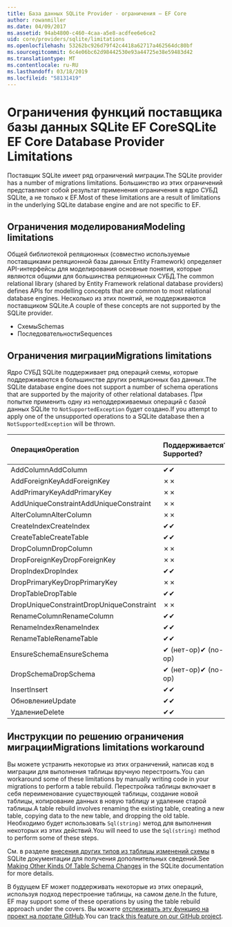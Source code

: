 ```yaml
---
title: База данных SQLite Provider - ограничения — EF Core
author: rowanmiller
ms.date: 04/09/2017
ms.assetid: 94ab4800-c460-4caa-a5e8-acdfee6e6ce2
uid: core/providers/sqlite/limitations
ms.openlocfilehash: 53262bc926d79f42c4418a62717a462564dc80bf
ms.sourcegitcommit: 6c4e06bc62d98442530e93a44725e38e59483d42
ms.translationtype: MT
ms.contentlocale: ru-RU
ms.lasthandoff: 03/18/2019
ms.locfileid: "58131419"
---
```

# <a name="sqlite-ef-core-database-provider-limitations"></a><span data-ttu-id="673da-102">Ограничения функций поставщика базы данных SQLite EF Core</span><span class="sxs-lookup"><span data-stu-id="673da-102">SQLite EF Core Database Provider Limitations</span></span>

<span data-ttu-id="673da-103">Поставщик SQLite имеет ряд ограничений миграции.</span><span class="sxs-lookup"><span data-stu-id="673da-103">The SQLite provider has a number of migrations limitations.</span></span> <span data-ttu-id="673da-104">Большинство из этих ограничений представляют собой результат применения ограничения в ядро СУБД SQLite, а не только к EF.</span><span class="sxs-lookup"><span data-stu-id="673da-104">Most of these limitations are a result of limitations in the underlying SQLite database engine and are not specific to EF.</span></span>

## <a name="modeling-limitations"></a><span data-ttu-id="673da-105">Ограничения моделирования</span><span class="sxs-lookup"><span data-stu-id="673da-105">Modeling limitations</span></span>

<span data-ttu-id="673da-106">Общей библиотекой реляционных (совместно используемые поставщиками реляционной базы данных Entity Framework) определяет API-интерфейсы для моделирования основные понятия, которые являются общими для большинства реляционных СУБД.</span><span class="sxs-lookup"><span data-stu-id="673da-106">The common relational library (shared by Entity Framework relational database providers) defines APIs for modelling concepts that are common to most relational database engines.</span></span> <span data-ttu-id="673da-107">Несколько из этих понятий, не поддерживаются поставщиком SQLite.</span><span class="sxs-lookup"><span data-stu-id="673da-107">A couple of these concepts are not supported by the SQLite provider.</span></span>

* <span data-ttu-id="673da-108">Схемы</span><span class="sxs-lookup"><span data-stu-id="673da-108">Schemas</span></span>
* <span data-ttu-id="673da-109">Последовательности</span><span class="sxs-lookup"><span data-stu-id="673da-109">Sequences</span></span>

## <a name="migrations-limitations"></a><span data-ttu-id="673da-110">Ограничения миграции</span><span class="sxs-lookup"><span data-stu-id="673da-110">Migrations limitations</span></span>

<span data-ttu-id="673da-111">Ядро СУБД SQLite поддерживает ряд операций схемы, которые поддерживаются в большинстве других реляционных баз данных.</span><span class="sxs-lookup"><span data-stu-id="673da-111">The SQLite database engine does not support a number of schema operations that are supported by the majority of other relational databases.</span></span> <span data-ttu-id="673da-112">При попытке применить одну из неподдерживаемых операций с базой данных SQLite то `NotSupportedException` будет создано.</span><span class="sxs-lookup"><span data-stu-id="673da-112">If you attempt to apply one of the unsupported operations to a SQLite database then a `NotSupportedException` will be thrown.</span></span>

| <span data-ttu-id="673da-113">Операция</span><span class="sxs-lookup"><span data-stu-id="673da-113">Operation</span></span>            | <span data-ttu-id="673da-114">Поддерживается?</span><span class="sxs-lookup"><span data-stu-id="673da-114">Supported?</span></span> | <span data-ttu-id="673da-115">Требуется версия</span><span class="sxs-lookup"><span data-stu-id="673da-115">Requires version</span></span> |
|:---------------------|:-----------|:-----------------|
| <span data-ttu-id="673da-116">AddColumn</span><span class="sxs-lookup"><span data-stu-id="673da-116">AddColumn</span></span>            | <span data-ttu-id="673da-117">✔</span><span class="sxs-lookup"><span data-stu-id="673da-117">✔</span></span>          | <span data-ttu-id="673da-118">1.0</span><span class="sxs-lookup"><span data-stu-id="673da-118">1.0</span></span>              |
| <span data-ttu-id="673da-119">AddForeignKey</span><span class="sxs-lookup"><span data-stu-id="673da-119">AddForeignKey</span></span>        | <span data-ttu-id="673da-120">✗</span><span class="sxs-lookup"><span data-stu-id="673da-120">✗</span></span>          |                  |
| <span data-ttu-id="673da-121">AddPrimaryKey</span><span class="sxs-lookup"><span data-stu-id="673da-121">AddPrimaryKey</span></span>        | <span data-ttu-id="673da-122">✗</span><span class="sxs-lookup"><span data-stu-id="673da-122">✗</span></span>          |                  |
| <span data-ttu-id="673da-123">AddUniqueConstraint</span><span class="sxs-lookup"><span data-stu-id="673da-123">AddUniqueConstraint</span></span>  | <span data-ttu-id="673da-124">✗</span><span class="sxs-lookup"><span data-stu-id="673da-124">✗</span></span>          |                  |
| <span data-ttu-id="673da-125">AlterColumn</span><span class="sxs-lookup"><span data-stu-id="673da-125">AlterColumn</span></span>          | <span data-ttu-id="673da-126">✗</span><span class="sxs-lookup"><span data-stu-id="673da-126">✗</span></span>          |                  |
| <span data-ttu-id="673da-127">CreateIndex</span><span class="sxs-lookup"><span data-stu-id="673da-127">CreateIndex</span></span>          | <span data-ttu-id="673da-128">✔</span><span class="sxs-lookup"><span data-stu-id="673da-128">✔</span></span>          | <span data-ttu-id="673da-129">1.0</span><span class="sxs-lookup"><span data-stu-id="673da-129">1.0</span></span>              |
| <span data-ttu-id="673da-130">CreateTable</span><span class="sxs-lookup"><span data-stu-id="673da-130">CreateTable</span></span>          | <span data-ttu-id="673da-131">✔</span><span class="sxs-lookup"><span data-stu-id="673da-131">✔</span></span>          | <span data-ttu-id="673da-132">1.0</span><span class="sxs-lookup"><span data-stu-id="673da-132">1.0</span></span>              |
| <span data-ttu-id="673da-133">DropColumn</span><span class="sxs-lookup"><span data-stu-id="673da-133">DropColumn</span></span>           | <span data-ttu-id="673da-134">✗</span><span class="sxs-lookup"><span data-stu-id="673da-134">✗</span></span>          |                  |
| <span data-ttu-id="673da-135">DropForeignKey</span><span class="sxs-lookup"><span data-stu-id="673da-135">DropForeignKey</span></span>       | <span data-ttu-id="673da-136">✗</span><span class="sxs-lookup"><span data-stu-id="673da-136">✗</span></span>          |                  |
| <span data-ttu-id="673da-137">DropIndex</span><span class="sxs-lookup"><span data-stu-id="673da-137">DropIndex</span></span>            | <span data-ttu-id="673da-138">✔</span><span class="sxs-lookup"><span data-stu-id="673da-138">✔</span></span>          | <span data-ttu-id="673da-139">1.0</span><span class="sxs-lookup"><span data-stu-id="673da-139">1.0</span></span>              |
| <span data-ttu-id="673da-140">DropPrimaryKey</span><span class="sxs-lookup"><span data-stu-id="673da-140">DropPrimaryKey</span></span>       | <span data-ttu-id="673da-141">✗</span><span class="sxs-lookup"><span data-stu-id="673da-141">✗</span></span>          |                  |
| <span data-ttu-id="673da-142">DropTable</span><span class="sxs-lookup"><span data-stu-id="673da-142">DropTable</span></span>            | <span data-ttu-id="673da-143">✔</span><span class="sxs-lookup"><span data-stu-id="673da-143">✔</span></span>          | <span data-ttu-id="673da-144">1.0</span><span class="sxs-lookup"><span data-stu-id="673da-144">1.0</span></span>              |
| <span data-ttu-id="673da-145">DropUniqueConstraint</span><span class="sxs-lookup"><span data-stu-id="673da-145">DropUniqueConstraint</span></span> | <span data-ttu-id="673da-146">✗</span><span class="sxs-lookup"><span data-stu-id="673da-146">✗</span></span>          |                  |
| <span data-ttu-id="673da-147">RenameColumn</span><span class="sxs-lookup"><span data-stu-id="673da-147">RenameColumn</span></span>         | <span data-ttu-id="673da-148">✔</span><span class="sxs-lookup"><span data-stu-id="673da-148">✔</span></span>          | <span data-ttu-id="673da-149">2.2.2</span><span class="sxs-lookup"><span data-stu-id="673da-149">2.2.2</span></span>            |
| <span data-ttu-id="673da-150">RenameIndex</span><span class="sxs-lookup"><span data-stu-id="673da-150">RenameIndex</span></span>          | <span data-ttu-id="673da-151">✔</span><span class="sxs-lookup"><span data-stu-id="673da-151">✔</span></span>          | <span data-ttu-id="673da-152">2.1</span><span class="sxs-lookup"><span data-stu-id="673da-152">2.1</span></span>              |
| <span data-ttu-id="673da-153">RenameTable</span><span class="sxs-lookup"><span data-stu-id="673da-153">RenameTable</span></span>          | <span data-ttu-id="673da-154">✔</span><span class="sxs-lookup"><span data-stu-id="673da-154">✔</span></span>          | <span data-ttu-id="673da-155">1.0</span><span class="sxs-lookup"><span data-stu-id="673da-155">1.0</span></span>              |
| <span data-ttu-id="673da-156">EnsureSchema</span><span class="sxs-lookup"><span data-stu-id="673da-156">EnsureSchema</span></span>         | <span data-ttu-id="673da-157">✔ (нет-op)</span><span class="sxs-lookup"><span data-stu-id="673da-157">✔ (no-op)</span></span>  | <span data-ttu-id="673da-158">2.0</span><span class="sxs-lookup"><span data-stu-id="673da-158">2.0</span></span>              |
| <span data-ttu-id="673da-159">DropSchema</span><span class="sxs-lookup"><span data-stu-id="673da-159">DropSchema</span></span>           | <span data-ttu-id="673da-160">✔ (нет-op)</span><span class="sxs-lookup"><span data-stu-id="673da-160">✔ (no-op)</span></span>  | <span data-ttu-id="673da-161">2.0</span><span class="sxs-lookup"><span data-stu-id="673da-161">2.0</span></span>              |
| <span data-ttu-id="673da-162">Insert</span><span class="sxs-lookup"><span data-stu-id="673da-162">Insert</span></span>               | <span data-ttu-id="673da-163">✔</span><span class="sxs-lookup"><span data-stu-id="673da-163">✔</span></span>          | <span data-ttu-id="673da-164">2.0</span><span class="sxs-lookup"><span data-stu-id="673da-164">2.0</span></span>              |
| <span data-ttu-id="673da-165">Обновление</span><span class="sxs-lookup"><span data-stu-id="673da-165">Update</span></span>               | <span data-ttu-id="673da-166">✔</span><span class="sxs-lookup"><span data-stu-id="673da-166">✔</span></span>          | <span data-ttu-id="673da-167">2.0</span><span class="sxs-lookup"><span data-stu-id="673da-167">2.0</span></span>              |
| <span data-ttu-id="673da-168">Удаление</span><span class="sxs-lookup"><span data-stu-id="673da-168">Delete</span></span>               | <span data-ttu-id="673da-169">✔</span><span class="sxs-lookup"><span data-stu-id="673da-169">✔</span></span>          | <span data-ttu-id="673da-170">2.0</span><span class="sxs-lookup"><span data-stu-id="673da-170">2.0</span></span>              |

## <a name="migrations-limitations-workaround"></a><span data-ttu-id="673da-171">Инструкции по решению ограничения миграции</span><span class="sxs-lookup"><span data-stu-id="673da-171">Migrations limitations workaround</span></span>

<span data-ttu-id="673da-172">Вы можете устранить некоторые из этих ограничений, написав код в миграции для выполнения таблицы вручную перестроить.</span><span class="sxs-lookup"><span data-stu-id="673da-172">You can workaround some of these limitations by manually writing code in your migrations to perform a table rebuild.</span></span> <span data-ttu-id="673da-173">Перестройка таблицы включает в себя переименование существующей таблицы, создание новой таблицы, копирование данных в новую таблицу и удаление старой таблицы.</span><span class="sxs-lookup"><span data-stu-id="673da-173">A table rebuild involves renaming the existing table, creating a new table, copying data to the new table, and dropping the old table.</span></span> <span data-ttu-id="673da-174">Необходимо будет использовать `Sql(string)` метод для выполнения некоторых из этих действий.</span><span class="sxs-lookup"><span data-stu-id="673da-174">You will need to use the `Sql(string)` method to perform some of these steps.</span></span>

<span data-ttu-id="673da-175">См. в разделе [внесения других типов из таблицы изменений схемы](http://sqlite.org/lang_altertable.html#otheralter) в SQLite документации для получения дополнительных сведений.</span><span class="sxs-lookup"><span data-stu-id="673da-175">See [Making Other Kinds Of Table Schema Changes](http://sqlite.org/lang_altertable.html#otheralter) in the SQLite documentation for more details.</span></span>

<span data-ttu-id="673da-176">В будущем EF может поддерживать некоторые из этих операций, используя подход перестроение таблицы, на самом деле.</span><span class="sxs-lookup"><span data-stu-id="673da-176">In the future, EF may support some of these operations by using the table rebuild approach under the covers.</span></span> <span data-ttu-id="673da-177">Вы можете [отслеживать эту функцию на проект на портале GitHub](https://github.com/aspnet/EntityFrameworkCore/issues/329).</span><span class="sxs-lookup"><span data-stu-id="673da-177">You can [track this feature on our GitHub project](https://github.com/aspnet/EntityFrameworkCore/issues/329).</span></span>
